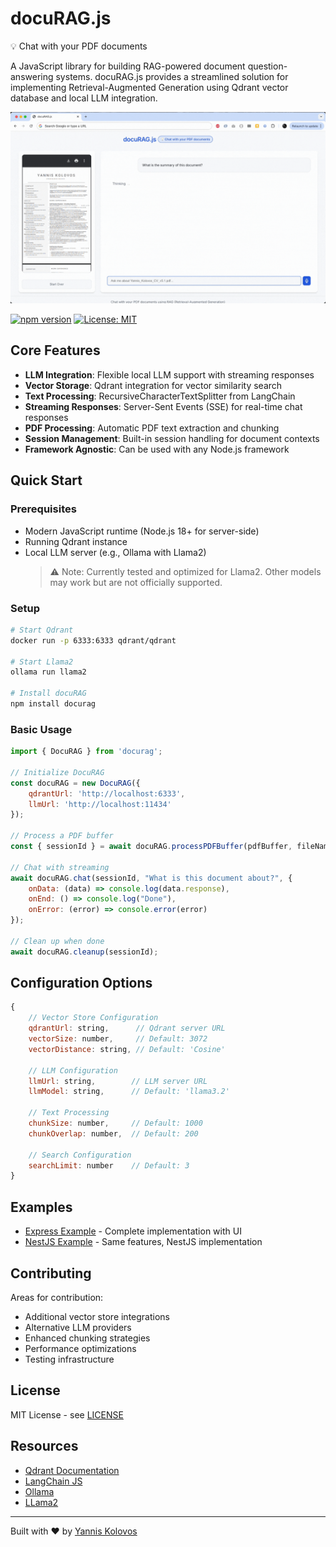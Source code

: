 # docuRAG.js

💡 Chat with your PDF documents

A JavaScript library for building RAG-powered document question-answering systems. 
docuRAG.js provides a streamlined solution for implementing Retrieval-Augmented Generation using Qdrant vector database and local LLM integration.


![docuRAG.js Demo](https://raw.githubusercontent.com/msroot/docuRAG.js/main/docs/demo.gif)


[![npm version](https://img.shields.io/npm/v/docurag.svg)](https://www.npmjs.com/package/docurag)
[![License: MIT](https://img.shields.io/badge/License-MIT-yellow.svg)](https://opensource.org/licenses/MIT)


## Core Features

- **LLM Integration**: Flexible local LLM support with streaming responses
- **Vector Storage**: Qdrant integration for vector similarity search
- **Text Processing**: RecursiveCharacterTextSplitter from LangChain
- **Streaming Responses**: Server-Sent Events (SSE) for real-time chat responses
- **PDF Processing**: Automatic PDF text extraction and chunking
- **Session Management**: Built-in session handling for document contexts
- **Framework Agnostic**: Can be used with any Node.js framework


## Quick Start

### Prerequisites
- Modern JavaScript runtime (Node.js 18+ for server-side)
- Running Qdrant instance
- Local LLM server (e.g., Ollama with Llama2)
  > ⚠️ Note: Currently tested and optimized for Llama2. Other models may work but are not officially supported.

### Setup
```bash
# Start Qdrant
docker run -p 6333:6333 qdrant/qdrant

# Start Llama2
ollama run llama2

# Install docuRAG
npm install docurag
```

### Basic Usage
```javascript
import { DocuRAG } from 'docurag';

// Initialize DocuRAG
const docuRAG = new DocuRAG({
    qdrantUrl: 'http://localhost:6333',
    llmUrl: 'http://localhost:11434'
});

// Process a PDF buffer
const { sessionId } = await docuRAG.processPDFBuffer(pdfBuffer, fileName);

// Chat with streaming
await docuRAG.chat(sessionId, "What is this document about?", {
    onData: (data) => console.log(data.response),
    onEnd: () => console.log("Done"),
    onError: (error) => console.error(error)
});

// Clean up when done
await docuRAG.cleanup(sessionId);
```

## Configuration Options

```javascript
{
    // Vector Store Configuration
    qdrantUrl: string,      // Qdrant server URL
    vectorSize: number,     // Default: 3072
    vectorDistance: string, // Default: 'Cosine'

    // LLM Configuration
    llmUrl: string,        // LLM server URL
    llmModel: string,      // Default: 'llama3.2'

    // Text Processing
    chunkSize: number,     // Default: 1000
    chunkOverlap: number,  // Default: 200

    // Search Configuration
    searchLimit: number    // Default: 3
}
```


## Examples
- [Express Example](./examples/express) - Complete implementation with UI
- [NestJS Example](./examples/nest) - Same features, NestJS implementation


## Contributing

Areas for contribution:
- Additional vector store integrations
- Alternative LLM providers
- Enhanced chunking strategies
- Performance optimizations
- Testing infrastructure

## License

MIT License - see [LICENSE](LICENSE)

## Resources

- [Qdrant Documentation](https://qdrant.tech/documentation/)
- [LangChain JS](https://js.langchain.com/)
- [Ollama](https://ollama.ai/)
- [LLama2](https://ai.meta.com/llama/)

---
Built with ❤️ by [Yannis Kolovos](http://msroot.me/) 